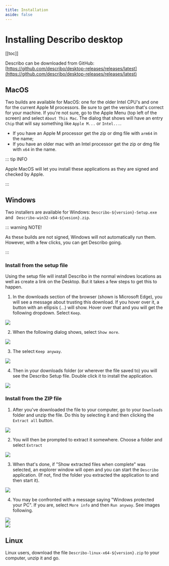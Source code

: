 ```yaml
---
title: Installation
aside: false
---
```


# Installing Describo desktop

[[toc]]

Describo can be downloaded from GitHub:
[https://github.com/describo/desktop-releases/releases/latest](https://github.com/describo/desktop-releases/releases/latest)

## MacOS

Two builds are available for MacOS: one for the older Intel CPU's and one for the current Apple M
processors. Be sure to get the version that's correct for your machine. If you're not sure, go to
the Apple Menu (top left of the screen) and select `About This Mac`. The dialog that shows will have
an entry `Chip` that will say something like `Apple M...` or `Intel...`.

-   If you have an Apple M processor get the zip or dmg file with `arm64` in the name;
-   If you have an older mac with an Intel processor get the zip or dmg file with `x64` in the name.

::: tip INFO

Apple MacOS will let you install these applications as they are signed and checked by Apple.

:::

## Windows

Two installers are available for Windows: `Describo-${version}-Setup.exe` and
` Describo-win32-x64-${vesion}.zip`.

::: warning NOTE!

As these builds are not signed, Windows will not automatically run them. However, with a few clicks,
you can get Describo going.

:::

### Install from the setup file

Using the setup file will install Describo in the normal windows locations as well as create a link
on the Desktop. But it takes a few steps to get this to happen.

1. In the downloads section of the browser (shown is Microsoft Edge), you will see a message about
   trusting this download. If you hover over it, a button with an ellipsis (...) will show. Hover
   over that and you will get the following dropdown. Select `Keep`.

<img src="/images/windows/windows-setup1.webp" data-zoomable />

2. When the following dialog shows, select `Show more`.

<img src="/images/windows/windows-setup2.webp" data-zoomable />

3. The select `Keep anyway`.

<img src="/images/windows/windows-setup3.webp" data-zoomable />

4. Then in your downloads folder (or wherever the file saved to) you will see the Describo Setup
   file. Double click it to install the application.

<img src="/images/windows/windows-setup4.webp" data-zoomable />

### Install from the ZIP file

1. After you've downloaded the file to your computer, go to your `Downloads` folder and unzip the
   file. Do this by selecting it and then clicking the `Extract all` button.

<img src="/images/windows/windows-extract1.webp" data-zoomable />

2. You will then be prompted to extract it somewhere. Choose a folder and select `Extract`

<img src="/images/windows/windows-extract2.webp" data-zoomable />

3. When that's done, if "Show extracted files when complete" was selected, an explorer window will
   open and you can start the `Describo` application. (If not, find the folder you extracted the
   application to and then start it).

<img src="/images/windows/windows-extract3.webp" data-zoomable />

4. You may be confronted with a message saying "Windows protected your PC". If you are, select
   `More info` and then `Run anyway`. See images following.

<div class="flex flex-row justify-around">
   <div><img src="/images/windows/windows-sig1.webp" class="h-96" data-zoomable /></div>
   <div><img src="/images/windows/windows-sig2.webp" class="h-96" data-zoomable /></div>
</div>

## Linux

Linux users, download the file `Describo-linux-x64-${version}.zip` to your computer, unzip it and
go.
